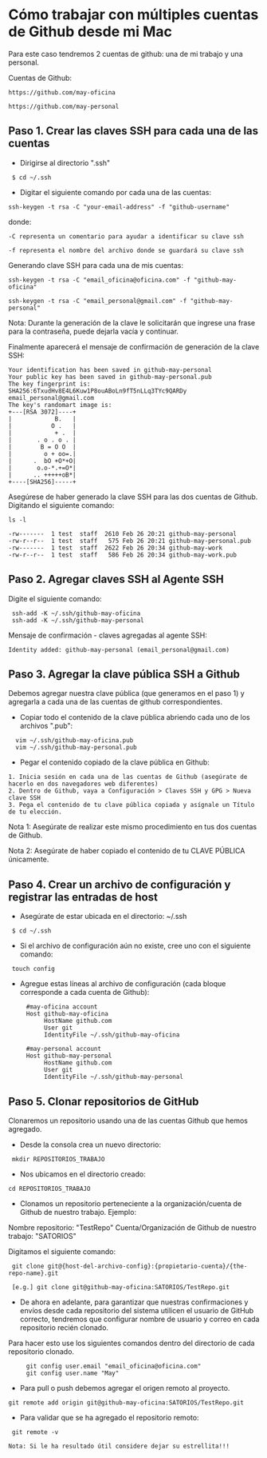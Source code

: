 # Cómo trabajar con múltiples cuentas de Github desde mi Mac

Para este caso tendremos 2 cuentas de github: una de mi trabajo y una personal. 

Cuentas de Github:

```
https://github.com/may-oficina

https://github.com/may-personal
```


## Paso 1. Crear las claves SSH para cada una de las cuentas

* Dirigirse al directorio ".ssh"

```
 $ cd ~/.ssh
```

* Digitar el siguiente comando por cada una de las cuentas:

```
ssh-keygen -t rsa -C "your-email-address" -f "github-username"
``` 
donde:

```
-C representa un comentario para ayudar a identificar su clave ssh

-f representa el nombre del archivo donde se guardará su clave ssh
```

Generando clave SSH para cada una de mis cuentas:

```
ssh-keygen -t rsa -C "email_oficina@oficina.com" -f "github-may-oficina"

ssh-keygen -t rsa -C "email_personal@gmail.com" -f "github-may-personal"
```

Nota: Durante la generación de la clave le solicitarán que ingrese una frase para la contraseña, puede dejarla vacía y continuar.

Finalmente aparecerá el mensaje de confirmación de generación de la clave SSH:

````
Your identification has been saved in github-may-personal
Your public key has been saved in github-may-personal.pub
The key fingerprint is:
SHA256:6TxudHv8E4L6Kuw1P8ouABoLn9fT5nLLq3TYc9QARDy email_personal@gmail.com
The key's randomart image is:
+---[RSA 3072]----+
|            B.   |
|           O .   |
|            + .  |
|       . o . o . |
|        B = O O  |
|         o + oo=.|
|      .  bO +O*+O|
|       o.o-*.+=O*|
|      .. +++++oB*|
+----[SHA256]-----+
````

Asegúrese de haber generado la clave SSH para las dos cuentas de Github. Digitando el siguiente comando:

```
ls -l

-rw-------  1 test  staff  2610 Feb 26 20:21 github-may-personal
-rw-r--r--  1 test  staff   575 Feb 26 20:21 github-may-personal.pub
-rw-------  1 test  staff  2622 Feb 26 20:34 github-may-work
-rw-r--r--  1 test  staff   586 Feb 26 20:34 github-may-work.pub
```



## Paso 2. Agregar claves SSH al Agente SSH

Digite el siguiente comando:

```
 ssh-add -K ~/.ssh/github-may-oficina
 ssh-add -K ~/.ssh/github-may-personal
```

Mensaje de confirmación - claves agregadas al agente SSH:

```
Identity added: github-may-personal (email_personal@gmail.com)
```



## Paso 3. Agregar la clave pública SSH a Github

Debemos agregar nuestra clave pública (que generamos en el paso 1) y agregarla a cada una de las cuentas de github correspondientes.

* Copiar todo el contenido de la clave pública abriendo cada uno de los archivos ".pub": 

```
  vim ~/.ssh/github-may-oficina.pub
  vim ~/.ssh/github-may-personal.pub
```

* Pegar el contenido copiado de la clave pública en Github:

```
1. Inicia sesión en cada una de las cuentas de Github (asegúrate de hacerlo en dos navegadores web diferentes)
2. Dentro de Github, vaya a Configuración > Claves SSH y GPG > Nueva clave SSH
3. Pega el contenido de tu clave pública copiada y asígnale un Título de tu elección.

```

Nota 1: Asegúrate de realizar este mismo procedimiento en tus dos cuentas de Github.

Nota 2: Asegúrate de haber copiado el contenido de tu CLAVE PÚBLICA únicamente.


## Paso 4. Crear un archivo de configuración y registrar las entradas de host

* Asegúrate de estar ubicada en el directorio: ~/.ssh

```
 $ cd ~/.ssh
```

* Si el archivo de configuración aún no existe, cree uno con el siguiente comando:

```
 touch config
```

* Agregue estas líneas al archivo de configuración (cada bloque corresponde a cada cuenta de Github):

```
     #may-oficina account
     Host github-may-oficina
          HostName github.com
          User git
          IdentityFile ~/.ssh/github-may-oficina

     #may-personal account
     Host github-may-personal
          HostName github.com
          User git
          IdentityFile ~/.ssh/github-may-personal
```



## Paso 5. Clonar repositorios de GitHub

Clonaremos un repositorio usando una de las cuentas Github que hemos agregado.

* Desde la consola crea un nuevo directorio:

```
 mkdir REPOSITORIOS_TRABAJO
```

* Nos ubicamos en el directorio creado:

```
cd REPOSITORIOS_TRABAJO
```

* Clonamos un repositorio perteneciente a la organización/cuenta de Github de nuestro trabajo. Ejemplo:

Nombre repositorio: "TestRepo"
Cuenta/Organización de Github de nuestro trabajo: "SATORIOS"

Digitamos el siguiente comando:

```
 git clone git@{host-del-archivo-config}:{propietario-cuenta}/{the-repo-name}.git

 [e.g.] git clone git@github-may-oficina:SATORIOS/TestRepo.git
```

* De ahora en adelante, para garantizar que nuestras confirmaciones y envíos desde cada repositorio del sistema utilicen el usuario de GitHub correcto, tendremos que configurar nombre de usuario y correo en cada repositorio recién clonado.

Para hacer esto use los siguientes comandos dentro del directorio de cada repositorio clonado.

```
     git config user.email "email_oficina@oficina.com"
     git config user.name "May"
```

* Para pull o push debemos agregar el origen remoto al proyecto.

```
git remote add origin git@github-may-oficina:SATORIOS/TestRepo.git
```

* Para validar que se ha agregado el repositorio remoto:

```
 git remote -v
```


````
Nota: Si le ha resultado útil considere dejar su estrellita!!!
````


